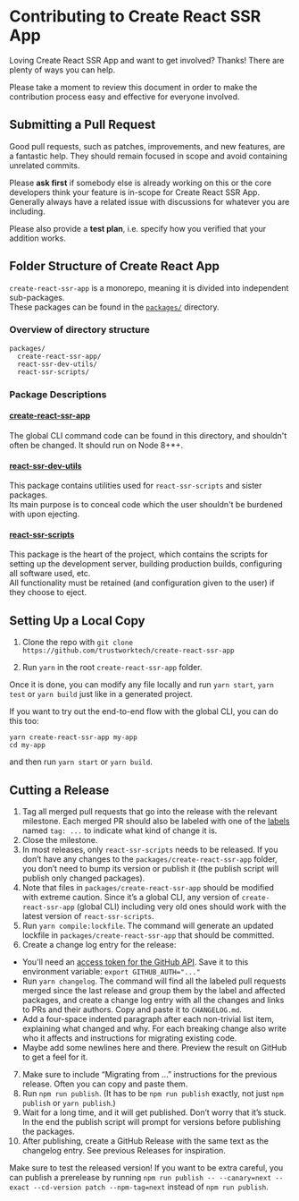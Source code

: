 # Contributing to Create React SSR App

Loving Create React SSR App and want to get involved? Thanks! There are plenty of ways you can help.

Please take a moment to review this document in order to make the contribution process easy and effective for everyone involved.

## Submitting a Pull Request

Good pull requests, such as patches, improvements, and new features, are a fantastic help. They should remain focused in scope and avoid containing unrelated commits.

Please **ask first** if somebody else is already working on this or the core developers think your feature is in-scope for Create React SSR App. Generally always have a related issue with discussions for whatever you are including.

Please also provide a **test plan**, i.e. specify how you verified that your addition works.

## Folder Structure of Create React App

`create-react-ssr-app` is a monorepo, meaning it is divided into independent sub-packages.<br>
These packages can be found in the [`packages/`](https://github.com/trustworktech/create-react-ssr-app/tree/master/packages) directory.

### Overview of directory structure

```
packages/
  create-react-ssr-app/
  react-ssr-dev-utils/
  react-ssr-scripts/
```

### Package Descriptions

#### [create-react-ssr-app](https://github.com/trustworktech/create-react-ssr-app/tree/master/packages/create-react-ssr-app)

The global CLI command code can be found in this directory, and shouldn't often be changed. It should run on Node 8+\*+.

#### [react-ssr-dev-utils](https://github.com/trustworktech/create-react-ssr-app/tree/master/packages/react-ssr-dev-utils)

This package contains utilities used for `react-ssr-scripts` and sister packages.<br>
Its main purpose is to conceal code which the user shouldn't be burdened with upon ejecting.

#### [react-ssr-scripts](https://github.com/trustworktech/create-react-ssr-app/tree/master/packages/react-ssr-scripts)

This package is the heart of the project, which contains the scripts for setting up the development server, building production builds, configuring all software used, etc.<br>
All functionality must be retained (and configuration given to the user) if they choose to eject.

## Setting Up a Local Copy

1. Clone the repo with `git clone https://github.com/trustworktech/create-react-ssr-app`

2. Run `yarn` in the root `create-react-ssr-app` folder.

Once it is done, you can modify any file locally and run `yarn start`, `yarn test` or `yarn build` just like in a generated project.

If you want to try out the end-to-end flow with the global CLI, you can do this too:

```
yarn create-react-ssr-app my-app
cd my-app
```

and then run `yarn start` or `yarn build`.

## Cutting a Release

1. Tag all merged pull requests that go into the release with the relevant milestone. Each merged PR should also be labeled with one of the [labels](https://github.com/trustworktech/create-react-ssr-app/labels) named `tag: ...` to indicate what kind of change it is.
2. Close the milestone.
3. In most releases, only `react-ssr-scripts` needs to be released. If you don’t have any changes to the `packages/create-react-ssr-app` folder, you don’t need to bump its version or publish it (the publish script will publish only changed packages).
4. Note that files in `packages/create-react-ssr-app` should be modified with extreme caution. Since it’s a global CLI, any version of `create-react-ssr-app` (global CLI) including very old ones should work with the latest version of `react-ssr-scripts`.
5. Run `yarn compile:lockfile`. The command will generate an updated lockfile in `packages/create-react-ssr-app` that should be committed.
6. Create a change log entry for the release:

- You'll need an [access token for the GitHub API](https://help.github.com/articles/creating-an-access-token-for-command-line-use/). Save it to this environment variable: `export GITHUB_AUTH="..."`
- Run `yarn changelog`. The command will find all the labeled pull requests merged since the last release and group them by the label and affected packages, and create a change log entry with all the changes and links to PRs and their authors. Copy and paste it to `CHANGELOG.md`.
- Add a four-space indented paragraph after each non-trivial list item, explaining what changed and why. For each breaking change also write who it affects and instructions for migrating existing code.
- Maybe add some newlines here and there. Preview the result on GitHub to get a feel for it.

7. Make sure to include “Migrating from ...” instructions for the previous release. Often you can copy and paste them.
8. Run `npm run publish`. (It has to be `npm run publish` exactly, not just `npm publish` or `yarn publish`.)
9. Wait for a long time, and it will get published. Don’t worry that it’s stuck. In the end the publish script will prompt for versions before publishing the packages.
10. After publishing, create a GitHub Release with the same text as the changelog entry. See previous Releases for inspiration.

Make sure to test the released version! If you want to be extra careful, you can publish a prerelease by running `npm run publish -- --canary=next --exact --cd-version patch --npm-tag=next` instead of `npm run publish`.
